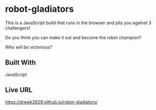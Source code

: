 # robot-gladiators

This is a JavaScript build that runs in the browser and pits you against 3 challengers!

Do you think you can make it out and become the robot champion?

<em>Who will be victorious?</em>

## Built With
JavaScript

## Live URL
https://drewk2629.github.io/robot-gladiators/
